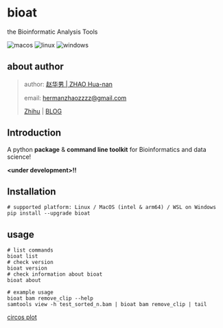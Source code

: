 # bioat 
the Bioinformatic Analysis Tools

![macos](https://github.com/hermanzhaozzzz/bioat/actions/workflows/macos.yml/badge.svg)
![linux](https://github.com/hermanzhaozzzz/bioat/actions/workflows/linux.yml/badge.svg)
![windows](https://github.com/hermanzhaozzzz/bioat/actions/workflows/windows.yml/badge.svg)

## about author

> author: [赵华男 | ZHAO Hua-nan](https://scholar.google.com/citations?user=ojSVoWQAAAAJ&hl=en)
>
> email: hermanzhaozzzz@gmail.com
>
> [Zhihu](https://www.zhihu.com/people/hymanzhaozzzz) | [BLOG](http://zhaohuanan.cc)

## Introduction
A python **package** & **command line toolkit** for Bioinformatics and data science!

**\<under development\>!!**

## Installation
```shell
# supported platform: Linux / MacOS (intel & arm64) / WSL on Windows
pip install --upgrade bioat
```


## usage
```shell
# list commands
bioat list
# check version
bioat version
# check information about bioat
bioat about

# example usage
bioat bam remove_clip --help
samtools view -h test_sorted_n.bam | bioat bam remove_clip | tail
```
[circos plot](docs/demo_circos-plot.ipynb)